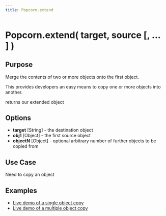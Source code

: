 ```yaml
---
title: Popcorn.extend
---
```

# Popcorn.extend( target, source \[, ... \] ) #

## Purpose ##

Merge the contents of two or more objects onto the first object.

This provides developers an easy means to copy one or more objects into another.

returns our extended object

## Options ##

* **target** \[String\] - the destination object
* **obj1** \[Object\] - the first source object
* **objectN** \[Object\] - optional arbitrary number of further objects to be copied from

## Use Case ##

Need to copy an object

## Examples ##

* [Live demo of a single object copy](http://jsfiddle.net/popcornjs/fqYhq/)
* [Live demo of a multiple object copy](http://jsfiddle.net/popcornjs/DWmJs/)
